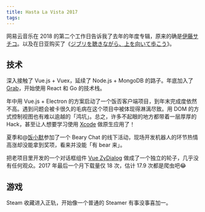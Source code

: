 ```yaml
---
title: Hasta La Vista 2017
tags:
---
```


网易云音乐在 2018 的第二个工作日告诉我了去年的年度专辑，原来的确是[伊藤サチコ](http://music.163.com/artist?id=16605)。以及在日亚购买了《[ジブリを聴きながら、上を向いて歩こう](https://www.amazon.co.jp/gp/product/B0056YEEL6/ref=oh_aui_detailpage_o00_s00?ie=UTF8&psc=1)》。

## 技术

深入接触了 Vue.js + Vuex，延续了 Node.js + MongoDB 的路子。年底加入了 [Grab](https://www.grab.com)，开始使用 React 和 Go 的技术栈。

年中用 Vue.js + Electron 的方案启动了一个饭否客户端项目，到年末完成度依然不高。遇到问题会被卡很久的毛病在这个项目中被体现得淋漓尽致。用 DOM 的方式控制视图也有难以逾越的「鸿坑」。总之，许多不起眼的地方都带着一层厚厚的 Hack，甚至让人想要学习使用 [Xcode](better-xcode-2018.jpg) 做原生应用了！

夏季和@[饭小默](https://github.com/LitoMore)参加了一个 Beary Chat 的线下活动，现场开发机器人的环节热情高涨却没能拿到奖项，看来并没能「有 bear 来」。

把老项目里开发的一个对话框组件 [Vue ZyDialog](https://github.com/mogita/vue-zydialog) 做成了一个独立的轮子，几乎没有任何观众。2017 年最后一个月下载量仅 18 次，估计 17.9 次都是爬虫吧😂

## 游戏

Steam 收藏进入正轨，开始像一个普通的 Steamer 有事没事喜加一。